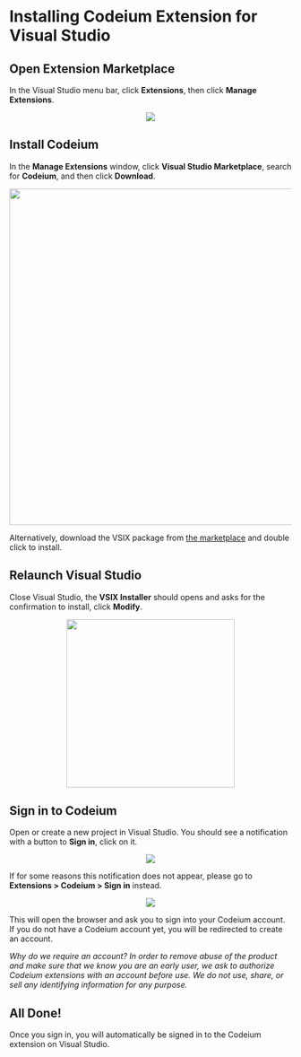 # Installing Codeium Extension for Visual Studio

## Open Extension Marketplace
In the Visual Studio menu bar, click **Extensions**, then click **Manage Extensions**.
<p align="center">
  <image src="images/installation_1.png"/>
</p>

## Install Codeium
In the **Manage Extensions** window, click **Visual Studio Marketplace**, search for **Codeium**, and then click **Download**.

<p align="center">
  <image src="images/installation_2.png" width="600"/>
</p>

Alternatively, download the VSIX package from [the marketplace](https://marketplace.visualstudio.com/items?itemName=Codeium.CodeiumVS) and double click to install.

## Relaunch Visual Studio
Close Visual Studio, the **VSIX Installer** should opens and asks for the confirmation to install, click **Modify**.

<p align="center">
  <image src="images/installation_3.png" width="300"/>
</p>

## Sign in to Codeium
Open or create a new project in Visual Studio. You should see a notification with a button to **Sign in**, click on it.

<p align="center">
  <image src="images/installation_4.png"/>
</p>

If for some reasons this notification does not appear, please go to **Extensions > Codeium > Sign in** instead.

<p align="center">
  <image src="images/installation_5.png"/>
</p>

This will open the browser and ask you to sign into your Codeium account. If you do not have a Codeium account yet, you will be redirected to create an account.

*Why do we require an account? In order to remove abuse of the product and make sure that we know you are an early user, we ask to authorize Codeium extensions with an account before use. We do not use, share, or sell any identifying information for any purpose.*

## All Done!
Once you sign in, you will automatically be signed in to the Codeium extension on Visual Studio.